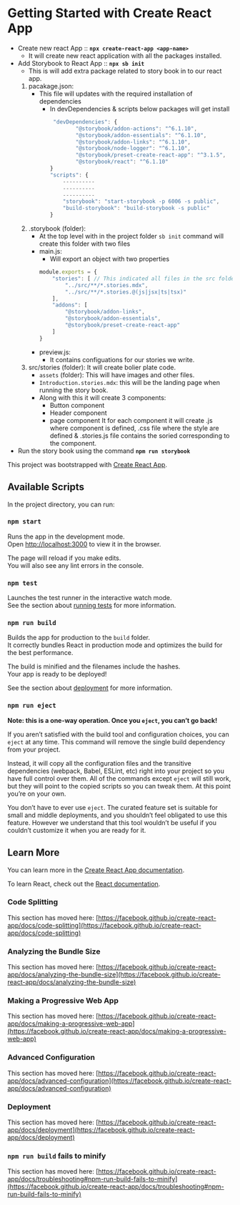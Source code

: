 # Getting Started with Create React App


*   Create new react App :: __`npx create-react-app <app-name>`__
    * It will create new react application with all the packages installed.
*   Add Storybook to React App :: __`npx sb init`__
    * This is will add extra package related to story book in to our react app.
    1. pacakage.json:
        *   This file will updates with the required installation of dependencies
            * In devDependencies & scripts below packages will get install
                ``` javascript
                 "devDependencies": {
                        "@storybook/addon-actions": "^6.1.10",
                        "@storybook/addon-essentials": "^6.1.10",
                        "@storybook/addon-links": "^6.1.10",
                        "@storybook/node-logger": "^6.1.10",
                        "@storybook/preset-create-react-app": "^3.1.5",
                        "@storybook/react": "^6.1.10"
                }
                "scripts": {
                    ----------
                    ----------
                    ----------
                    "storybook": "start-storybook -p 6006 -s public",
                    "build-storybook": "build-storybook -s public"
                }
                ```
    2.  .storybook (folder):
        *   At the top level with in the project folder `sb init` command will create this folder with two files
        *   main.js:
            *   Will export an object with two properties
            ``` javascript
            module.exports = {
                "stories": [ // This indicated all files in the src folder  that end with the extension stories.mdx and stories.js/jsx/ts/tsx are treated as stories for our story book app.
                    "../src/**/*.stories.mdx",
                    "../src/**/*.stories.@(js|jsx|ts|tsx)"
                ],
                "addons": [
                    "@storybook/addon-links",
                    "@storybook/addon-essentials",
                    "@storybook/preset-create-react-app"
                ]
            }

            ```
        *   preview.js:
            * It contains configuations for our stories we write.
    3.  src/stories (folder): It will create bolier plate code.
        *   `assets` (folder): This will have images and other files.
        *   `Introduction.stories.mdx`: this will be the landing page when running the story book.
        *   Along with this it will create 3 components:
            * Button component
            * Header component 
            * page component
            It for each component it will create .js where component is defined, .css file where the style are defined & .stories.js file contains the soried corresponding to the component.
*   Run the story book using the command __`npm run storybook`__




This project was bootstrapped with [Create React App](https://github.com/facebook/create-react-app).

## Available Scripts

In the project directory, you can run:

### `npm start`

Runs the app in the development mode.\
Open [http://localhost:3000](http://localhost:3000) to view it in the browser.

The page will reload if you make edits.\
You will also see any lint errors in the console.

### `npm test`

Launches the test runner in the interactive watch mode.\
See the section about [running tests](https://facebook.github.io/create-react-app/docs/running-tests) for more information.

### `npm run build`

Builds the app for production to the `build` folder.\
It correctly bundles React in production mode and optimizes the build for the best performance.

The build is minified and the filenames include the hashes.\
Your app is ready to be deployed!

See the section about [deployment](https://facebook.github.io/create-react-app/docs/deployment) for more information.

### `npm run eject`

**Note: this is a one-way operation. Once you `eject`, you can’t go back!**

If you aren’t satisfied with the build tool and configuration choices, you can `eject` at any time. This command will remove the single build dependency from your project.

Instead, it will copy all the configuration files and the transitive dependencies (webpack, Babel, ESLint, etc) right into your project so you have full control over them. All of the commands except `eject` will still work, but they will point to the copied scripts so you can tweak them. At this point you’re on your own.

You don’t have to ever use `eject`. The curated feature set is suitable for small and middle deployments, and you shouldn’t feel obligated to use this feature. However we understand that this tool wouldn’t be useful if you couldn’t customize it when you are ready for it.

## Learn More

You can learn more in the [Create React App documentation](https://facebook.github.io/create-react-app/docs/getting-started).

To learn React, check out the [React documentation](https://reactjs.org/).

### Code Splitting

This section has moved here: [https://facebook.github.io/create-react-app/docs/code-splitting](https://facebook.github.io/create-react-app/docs/code-splitting)

### Analyzing the Bundle Size

This section has moved here: [https://facebook.github.io/create-react-app/docs/analyzing-the-bundle-size](https://facebook.github.io/create-react-app/docs/analyzing-the-bundle-size)

### Making a Progressive Web App

This section has moved here: [https://facebook.github.io/create-react-app/docs/making-a-progressive-web-app](https://facebook.github.io/create-react-app/docs/making-a-progressive-web-app)

### Advanced Configuration

This section has moved here: [https://facebook.github.io/create-react-app/docs/advanced-configuration](https://facebook.github.io/create-react-app/docs/advanced-configuration)

### Deployment

This section has moved here: [https://facebook.github.io/create-react-app/docs/deployment](https://facebook.github.io/create-react-app/docs/deployment)

### `npm run build` fails to minify

This section has moved here: [https://facebook.github.io/create-react-app/docs/troubleshooting#npm-run-build-fails-to-minify](https://facebook.github.io/create-react-app/docs/troubleshooting#npm-run-build-fails-to-minify)
